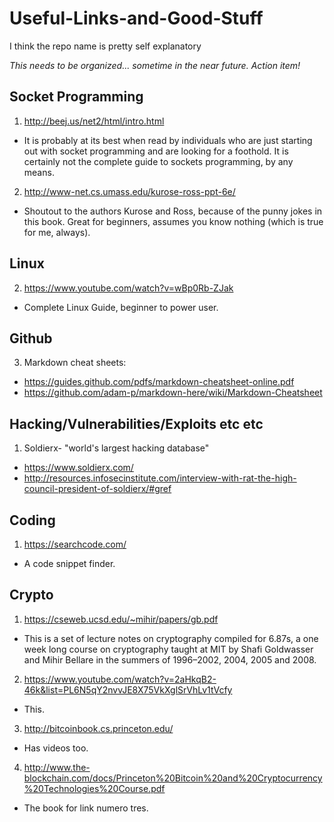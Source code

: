 # Useful-Links-and-Good-Stuff
I think the repo name is pretty self explanatory 

*This needs to be organized... sometime in the near future. Action item!*

## Socket Programming
1. http://beej.us/net2/html/intro.html
  * It is probably at its best when read by individuals who are just starting out with socket programming and are looking for a foothold. It is certainly not the complete guide to sockets programming, by any means.
2. http://www-net.cs.umass.edu/kurose-ross-ppt-6e/
  * Shoutout to the authors Kurose and Ross, because of the punny jokes in this book. Great for beginners, assumes you know nothing (which is true for me, always). 
  
## Linux
2. https://www.youtube.com/watch?v=wBp0Rb-ZJak
  * Complete Linux Guide, beginner to power user. 

## Github
3. Markdown cheat sheets:
  *  https://guides.github.com/pdfs/markdown-cheatsheet-online.pdf
  * https://github.com/adam-p/markdown-here/wiki/Markdown-Cheatsheet
  
## Hacking/Vulnerabilities/Exploits etc etc
1. Soldierx- "world's largest hacking database"
 * https://www.soldierx.com/
 * http://resources.infosecinstitute.com/interview-with-rat-the-high-council-president-of-soldierx/#gref
 
## Coding
1. https://searchcode.com/
 * A code snippet finder. 
 
## Crypto
1. https://cseweb.ucsd.edu/~mihir/papers/gb.pdf
  * This is a set of lecture notes on cryptography compiled for 6.87s, a one week long course on cryptography taught at MIT by Shafi Goldwasser and Mihir Bellare in the summers of 1996–2002, 2004, 2005 and 2008.
2. https://www.youtube.com/watch?v=2aHkqB2-46k&list=PL6N5qY2nvvJE8X75VkXglSrVhLv1tVcfy
  * This. 
3. http://bitcoinbook.cs.princeton.edu/
  * Has videos too.
4. http://www.the-blockchain.com/docs/Princeton%20Bitcoin%20and%20Cryptocurrency%20Technologies%20Course.pdf
  * The book for link numero tres. 

